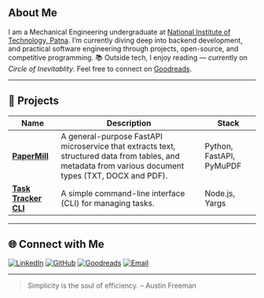## About Me

I am a Mechanical Engineering undergraduate at [National Institute of Technology, Patna](https://nitp.ac.in). I’m currently diving deep into backend development, and practical software engineering through projects, open-source, and competitive programming. 
📚 Outside tech, I enjoy reading — currently on *Circle of Inevitablity*. Feel free to connect on [Goodreads](https://goodreads.com/akasr).

---

## 🚀 Projects

| Name | Description | Stack |
|------|-------------|-------|
| [**PaperMill**](https://github.com/akasr/papermill) | A general-purpose FastAPI microservice that extracts text, structured data from tables, and metadata from various document types (TXT, DOCX and PDF). | Python, FastAPI, PyMuPDF |
| [**Task Tracker CLI**](https://github.com/akasr/njsp/tree/main/intro-to-node/task-tracker-cli) | A simple command-line interface (CLI) for managing tasks. | Node.js, Yargs |

---

## 🌐 Connect with Me

[![LinkedIn](https://img.shields.io/badge/LinkedIn-0A66C2?style=flat&logo=linkedin&logoColor=white)](https://www.linkedin.com/in/akasr/)
[![GitHub](https://img.shields.io/badge/GitHub-181717?style=flat&logo=github&logoColor=white)](https://github.com/akasr)
[![Goodreads](https://img.shields.io/badge/Goodreads-372213?style=flat&logo=goodreads&logoColor=white)](https://goodreads.com/akasr)
[![Email](https://img.shields.io/badge/Email-D14836?style=flat&logo=gmail&logoColor=white)](mailto:rajakash.tech@gmail.com)

---

> Simplicity is the soul of efficiency. – Austin Freeman
